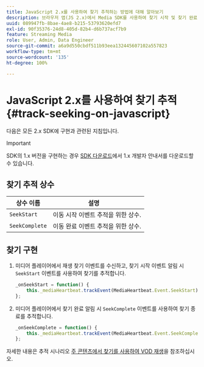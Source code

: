 ```yaml
---
title: JavaScript 2.x를 사용하여 찾기 추적하는 방법에 대해 알아보기
description: 브라우저 앱(JS 2.x)에서 Media SDK를 사용하여 찾기 시작 및 찾기 완료 이벤트를 추적하는 방법에 대해 알아봅니다.
uuid: 089947fb-8bae-4ae8-b215-53793620efd7
exl-id: 90f35376-24d8-405d-82b4-d6b737acf7b9
feature: Streaming Media
role: User, Admin, Data Engineer
source-git-commit: a6a9d550cbdf511b93eea132445607102a557823
workflow-type: tm+mt
source-wordcount: '135'
ht-degree: 100%

---
```


# JavaScript 2.x를 사용하여 찾기 추적{#track-seeking-on-javascript}

다음은 모든 2.x SDK에 구현과 관련된 지침입니다.

>[!IMPORTANT]
>
>SDK의 1.x 버전을 구현하는 경우 [SDK 다운로드](/help/getting-started/download-sdks.md)에서 1.x 개발자 안내서를 다운로드할 수 있습니다.

## 찾기 추적 상수

| 상수 이름 | 설명     |
|---|---|
| `SeekStart` | 이동 시작 이벤트 추적을 위한 상수. |
| `SeekComplete` | 이동 완료 이벤트 추적을 위한 상수. |

## 찾기 구현

1. 미디어 플레이어에서 재생 찾기 이벤트를 수신하고, 찾기 시작 이벤트 알림 시 `SeekStart` 이벤트를 사용하여 찾기를 추적합니다.

   ```js
   _onSeekStart = function() {
       this._mediaHeartbeat.trackEvent(MediaHeartbeat.Event.SeekStart);
   };
   ```

1. 미디어 플레이어에서 찾기 완료 알림 시 `SeekComplete` 이벤트를 사용하여 찾기 종료를 추적합니다.

   ```js
   _onSeekComplete = function() {
       this._mediaHeartbeat.trackEvent(MediaHeartbeat.Event.SeekComplete);
   };
   ```

자세한 내용은 추적 시나리오 [주 콘텐츠에서 찾기를 사용하여 VOD 재생](/help/use-cases/tracking-scenarios/vod-seeking.md)을 참조하십시오.
